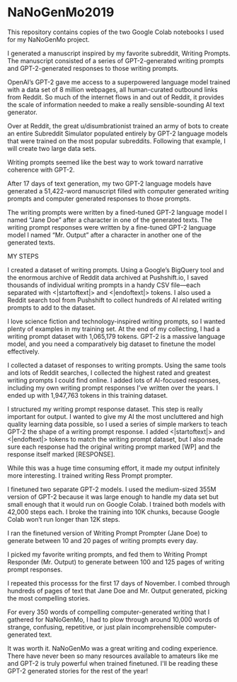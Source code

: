 # NaNoGenMo2019
This repository contains copies of the two Google Colab notebooks I used for my NaNoGenMo project.

I generated a manuscript inspired by my favorite subreddit, Writing Prompts. The manuscript consisted of a series of GPT-2-generated writing prompts and GPT-2-generated responses to those writing prompts.

OpenAI’s GPT-2 gave me access to a superpowered language model trained with a data set of 8 million webpages, all human-curated outbound links from Reddit. So much of the internet flows in and out of Reddit, it provides the scale of information needed to make a really sensible-sounding AI text generator.

Over at Reddit, the great u/disumbrationist trained an army of bots to create an entire Subreddit Simulator populated entirely by GPT-2 language models that were trained on the most popular subreddits. Following that example, I will create two large data sets.

Writing prompts seemed like the best way to work toward narrative coherence with GPT-2. 

After 17 days of text generation, my two GPT-2 language models have generated a 51,422-word manuscript filled with computer generated writing prompts and computer generated responses to those prompts.

The writing prompts were written by a fined-tuned GPT-2 language model I named “Jane Doe” after a character in one of the generated texts. The writing prompt responses were written by a fine-tuned GPT-2 language model I named “Mr. Output” after a character in another one of the generated texts.

MY STEPS

I created a dataset of writing prompts.
Using a Google’s BigQuery tool and the enormous archive of Reddit data archived at Pushshift.io, I saved thousands of individual writing prompts in a handy CSV file—each separated with <|startoftext|> and <|endoftext|> tokens.  I also used a Reddit search tool from Pushshift to collect hundreds of AI related writing prompts to add to the dataset. 

I love science fiction and technology-inspired writing prompts, so I wanted plenty of examples in my training set. At the end of my collecting, I had a writing prompt dataset with 1,065,179 tokens. GPT-2 is a massive language model, and you need a comparatively big dataset to finetune the model effectively. 

I collected a dataset of responses to writing prompts.
Using the same tools and lots of Reddit searches, I collected the highest rated and greatest writing prompts I could find online. I added lots of AI-focused responses, including my own writing prompt responses I’ve written over the years. I ended up with 1,947,763 tokens in this training dataset.

I structured my writing prompt response dataset. 
This step is really important for output. I wanted to give my AI the most uncluttered and high quality learning data possible, so I used a series of simple markers to teach GPT-2 the shape of a writing prompt response. I added <|startoftext|> and <|endoftext|> tokens to match the writing prompt dataset, but I also made sure each response had the original writing prompt marked [WP] and the response itself marked [RESPONSE].

While this was a huge time consuming effort, it made my output infinitely more interesting. I trained writing Ress Prompt prompter. 

I finetuned two separate GPT-2 models. I used the medium-sized 355M version of GPT-2 because it was large enough to handle my data set but small enough that it would run on Google Colab. I trained both models with 42,000 steps each. I broke the training into 10K chunks, because Google Colab won’t run longer than 12K steps.

I ran the finetuned version of Writing Prompt Prompter (Jane Doe) to generate between 10 and 20 pages of writing prompts every day.

I picked my favorite writing prompts, and fed them to Writing Prompt Responder (Mr. Output) to generate between 100 and 125 pages of writing prompt responses.

I repeated this processs for the first 17 days of November.  I combed through hundreds of pages of text that Jane Doe and Mr. Output generated, picking the most compelling stories. 

For every 350 words of compelling computer-generated writing that I gathered for NaNoGenMo, I had to plow through around 10,000 words of strange, confusing, repetitive, or just plain incomprehensible computer-generated text.

It was worth it. NaNoGenMo was a great writing and coding experience. There have never been so many resources available to amateurs like me and GPT-2 is truly powerful when trained finetuned. I'll be reading these GPT-2 generated stories for the rest of the year!

